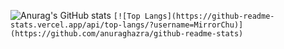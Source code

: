 ![Anurag's GitHub stats](https://github-readme-stats.vercel.app/api?username=MirrorChu&count_private=true)
`[![Top Langs](https://github-readme-stats.vercel.app/api/top-langs/?username=MirrorChu)](https://github.com/anuraghazra/github-readme-stats)`

<!--
**MirrorChu/MirrorChu** is a ✨ _special_ ✨ repository because its `README.md` (this file) appears on your GitHub profile.

Here are some ideas to get you started:

### Hi there 👋

- 🔭 I’m currently working on ...
- 🌱 I’m currently learning ...
- 👯 I’m looking to collaborate on ...
- 🤔 I’m looking for help with ...
- 💬 Ask me about ...
- 📫 How to reach me: ...
- 😄 Pronouns: ...
- ⚡ Fun fact: ...
-->
